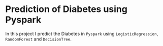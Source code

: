 # Prediction of Diabetes using Pyspark

In this project I predict the Diabetes in `Pyspark` using `LogisticRegression`, `RandomForest` and `DecisionTree`.
